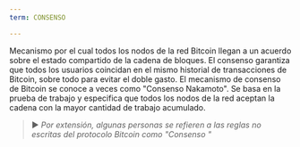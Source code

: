 ```yaml
---
term: CONSENSO

---
```

Mecanismo por el cual todos los nodos de la red Bitcoin llegan a un acuerdo sobre el estado compartido de la cadena de bloques. El consenso garantiza que todos los usuarios coincidan en el mismo historial de transacciones de Bitcoin, sobre todo para evitar el doble gasto. El mecanismo de consenso de Bitcoin se conoce a veces como "Consenso Nakamoto". Se basa en la prueba de trabajo y especifica que todos los nodos de la red aceptan la cadena con la mayor cantidad de trabajo acumulado.

> ► *Por extensión, algunas personas se refieren a las reglas no escritas del protocolo Bitcoin como "Consenso "*